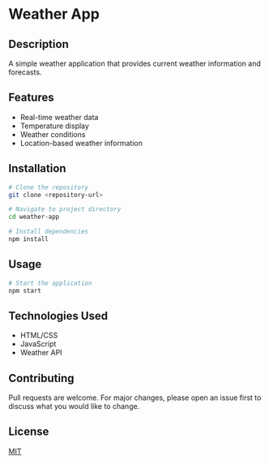# Weather App

## Description
A simple weather application that provides current weather information and forecasts.

## Features
- Real-time weather data
- Temperature display
- Weather conditions
- Location-based weather information

## Installation
```bash
# Clone the repository
git clone <repository-url>

# Navigate to project directory
cd weather-app

# Install dependencies
npm install
```

## Usage
```bash
# Start the application
npm start
```

## Technologies Used
- HTML/CSS
- JavaScript
- Weather API

## Contributing
Pull requests are welcome. For major changes, please open an issue first to discuss what you would like to change.

## License
[MIT](https://choosealicense.com/licenses/mit/)